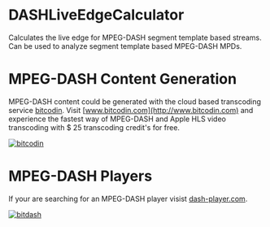 # DASHLiveEdgeCalculator
Calculates the live edge for MPEG-DASH segment template based streams. Can be used to analyze segment template based MPEG-DASH MPDs.

# MPEG-DASH Content Generation
MPEG-DASH content could be generated with the cloud based transcoding service [bitcodin](http://www.bitcodin.com). Visit [www.bitcodin.com](http://www.bitcodin.com) and experience the fastest way of MPEG-DASH and Apple HLS video transcoding with $ 25 transcoding credit's for free.

[![bitcodin](http://www.bitmovin.net/wp-content/uploads/2015/03/General-Try-Now-1024x538.jpg)](http://www.bitcodin.com)

# MPEG-DASH Players
If your are searching for an MPEG-DASH player visist [dash-player.com](http://www.dash-player.com/).

[![bitdash](http://www.bitmovin.net/wp-content/uploads/2014/10/dash-player-bitdash-html5-flash.jpg)](http://www.dash-player.com/)


